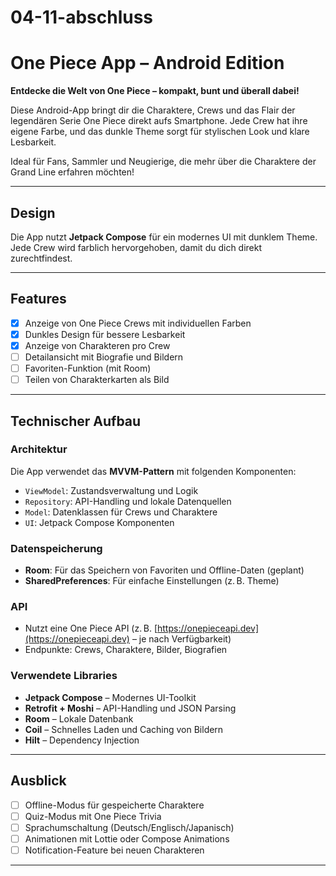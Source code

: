# 04-11-abschluss

# One Piece App – Android Edition

**Entdecke die Welt von One Piece – kompakt, bunt und überall dabei!**

Diese Android-App bringt dir die Charaktere, Crews und das Flair der legendären Serie One Piece direkt aufs Smartphone. Jede Crew hat ihre eigene Farbe, und das dunkle Theme sorgt für stylischen Look und klare Lesbarkeit.

Ideal für Fans, Sammler und Neugierige, die mehr über die Charaktere der Grand Line erfahren möchten!

---

## Design

Die App nutzt **Jetpack Compose** für ein modernes UI mit dunklem Theme. Jede Crew wird farblich hervorgehoben, damit du dich direkt zurechtfindest.

---

## Features

- [x] Anzeige von One Piece Crews mit individuellen Farben
- [x] Dunkles Design für bessere Lesbarkeit
- [x] Anzeige von Charakteren pro Crew
- [ ] Detailansicht mit Biografie und Bildern
- [ ] Favoriten-Funktion (mit Room)
- [ ] Teilen von Charakterkarten als Bild

---

## Technischer Aufbau

### Architektur

Die App verwendet das **MVVM-Pattern** mit folgenden Komponenten:

- `ViewModel`: Zustandsverwaltung und Logik
- `Repository`: API-Handling und lokale Datenquellen
- `Model`: Datenklassen für Crews und Charaktere
- `UI`: Jetpack Compose Komponenten

### Datenspeicherung

- **Room**: Für das Speichern von Favoriten und Offline-Daten (geplant)
- **SharedPreferences**: Für einfache Einstellungen (z. B. Theme)

### API

- Nutzt eine One Piece API (z. B. [https://onepieceapi.dev](https://onepieceapi.dev) – je nach Verfügbarkeit)
- Endpunkte: Crews, Charaktere, Bilder, Biografien

### Verwendete Libraries

- **Jetpack Compose** – Modernes UI-Toolkit
- **Retrofit + Moshi** – API-Handling und JSON Parsing
- **Room** – Lokale Datenbank
- **Coil** – Schnelles Laden und Caching von Bildern
- **Hilt** – Dependency Injection

---

## Ausblick

- [ ] Offline-Modus für gespeicherte Charaktere
- [ ] Quiz-Modus mit One Piece Trivia
- [ ] Sprachumschaltung (Deutsch/Englisch/Japanisch)
- [ ] Animationen mit Lottie oder Compose Animations
- [ ] Notification-Feature bei neuen Charakteren

---
